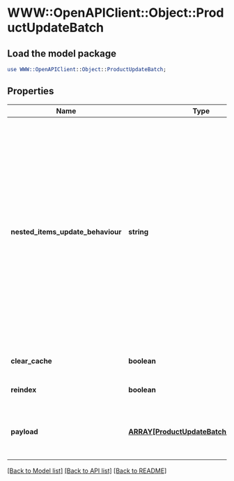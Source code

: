 # WWW::OpenAPIClient::Object::ProductUpdateBatch

## Load the model package
```perl
use WWW::OpenAPIClient::Object::ProductUpdateBatch;
```

## Properties
Name | Type | Description | Notes
------------ | ------------- | ------------- | -------------
**nested_items_update_behaviour** | **string** |  Determines how updates to nested items should be handled.&lt;hr&gt;&lt;div style&#x3D;\&quot;font-style:normal\&quot;&gt;  Values description:  &lt;div style&#x3D;\&quot;margin-left: 2%; padding-top: 2%\&quot;&gt;    &lt;div style&#x3D;\&quot;font-size:85%\&quot;&gt;      &lt;b&gt;  replace&lt;/b&gt;: This option indicates that the nested items should be completely replaced with the new data provided. &lt;/br&gt;      &lt;b&gt;  merge&lt;/b&gt;: With this option, updates to nested items are merged with the existing data. &lt;/br&gt;    &lt;/div&gt;  &lt;/div&gt;&lt;/div&gt; | [optional] [default to &#39;replace&#39;]
**clear_cache** | **boolean** |  | [optional] [default to false]
**reindex** | **boolean** |  | [optional] [default to false]
**payload** | [**ARRAY[ProductUpdateBatchPayloadInner]**](ProductUpdateBatchPayloadInner.md) | Contains an array of product objects. The list of properties may vary depending on the specific platform. | 

[[Back to Model list]](../README.md#documentation-for-models) [[Back to API list]](../README.md#documentation-for-api-endpoints) [[Back to README]](../README.md)


